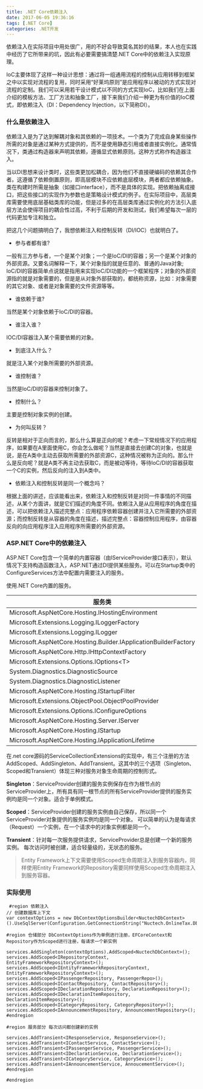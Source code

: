 ```yaml
---
title: .NET Core依赖注入
date: 2017-06-05 19:36:16
tags: [.NET Core]
categories: .NET开发
---
```



依赖注入在实际项目中用处很广，用的不好会导致莫名其妙的结果，本人也在实践中经历了它所带来的坑，因此有必要需要搞清楚.NET Core中的依赖注入实现原理。

<!-- more -->

IoC主要体现了这样一种设计思想：通过将一组通用流程的控制从应用转移到框架之中以实现对流程的复用，同时采用“好莱坞原则”是应用程序以被动的方式实现对流程的定制。我们可以采用若干设计模式以不同的方式实现IoC，比如我们在上面介绍的模板方法、工厂方法和抽象工厂，接下来我们介绍一种更为有价值的IoC模式，即依赖注入（DI：Dependency Injection，以下简称DI）。

### 什么是依赖注入

依赖注入是为了达到解耦对象和其依赖的一项技术。一个类为了完成自身某些操作所需的对象是通过某种方式提供的，而不是使用静态引用或者直接实例化。通常情况下，类通过构造器来声明其依赖，遵循显式依赖原则。这种方式称作构造器注入。

当以DI思想来设计类时，这些类更加松耦合，因为他们不直接硬编码的依赖其合作者。这遵循了依赖倒置原则，即高层模块不应依赖底层模块，两者都应依赖抽象。类在构建时所需是抽象（如接口interface），而不是具体的实现。把依赖抽离成接口，把这些接口的实现作为参数也是策略设计模式的例子。在实际项目中，高层类库需要使用底层基础类库的功能，但是过多的在高层类库通过实例化的方法引入底层方法会使得项目的耦合性过高，不利于后期的开发和测试，我们希望每次一层的代码更加专注和独立。

把这几个问题搞明白了，我想依赖注入和控制反转（DI/IOC）也就明白了。

* 参与者都有谁?

一般有三方参与者，一个是某个对象；一个是IoC/DI的容器；另一个是某个对象的外部资源。又要名词解释一下，某个对象指的就是任意的、普通的Java对象; IoC/DI的容器简单点说就是指用来实现IoC/DI功能的一个框架程序；对象的外部资源指的就是对象需要的，但是是从对象外部获取的，都统称资源，比如：对象需要的其它对象、或者是对象需要的文件资源等等。


* 谁依赖于谁?

当然是某个对象依赖于IoC/DI的容器。

* 谁注入谁？

IOC/DI容器注入某个需要依赖的对象。

* 到底注入什么？

就是注入某个对象所需要的外部资源。

* 谁控制谁？

当然是IoC/DI的容器来控制对象了。

* 控制什么？

主要是控制对象实例的创建。

* 为何叫反转？

反转是相对于正向而言的，那么什么算是正向的呢？考虑一下常规情况下的应用程序，如果要在A里面使用C，你会怎么做呢？当然是直接去创建C的对象，也就是说，是在A类中主动去获取所需要的外部资源C，这种情况被称为正向的。那么什么是反向呢？就是A类不再主动去获取C，而是被动等待，等待IoC/DI的容器获取一个C的实例，然后反向的注入到A类中。

* 依赖注入和控制反转是同一个概念吗？

根据上面的讲述，应该能看出来，依赖注入和控制反转是对同一件事情的不同描述，从某个方面讲，就是它们描述的角度不同。依赖注入是从应用程序的角度在描述，可以把依赖注入描述完整点：应用程序依赖容器创建并注入它所需要的外部资源；而控制反转是从容器的角度在描述，描述完整点：容器控制应用程序，由容器反向的向应用程序注入应用程序所需要的外部资源。


### ASP.NET Core中的依赖注入

ASP.NET Core包含一个简单的内置容器（由IServiceProvider接口表示），默认情况下支持构造函数注入，ASP.NET通过DI提供某些服务。可以在Startup类中的ConfigureServices方法中配置内需要注入的服务。

使用.NET Core内置的服务。

| 服务类         | 生命周期           | 
| ------------- |:-------------:| 
| Microsoft.AspNetCore.Hosting.IHostingEnvironment | Singleton | 
| Microsoft.Extensions.Logging.ILoggerFactory |Singleton
| Microsoft.Extensions.Logging.ILogger<T>  | Singleton
| Microsoft.AspNetCore.Hosting.Builder.IApplicationBuilderFactory | Transient
| Microsoft.AspNetCore.Http.IHttpContextFactory	| Transient
| Microsoft.Extensions.Options.IOptions&lt;T&gt; | Singleton
| System.Diagnostics.DiagnosticSource | Singleton
| System.Diagnostics.DiagnosticListener	| Singleton
| Microsoft.AspNetCore.Hosting.IStartupFilter | Transient
| Microsoft.Extensions.ObjectPool.ObjectPoolProvider | Singleton
| Microsoft.Extensions.Options.IConfigureOptions<T> | Transient
| Microsoft.AspNetCore.Hosting.Server.IServer | Singleton
| Microsoft.AspNetCore.Hosting.IStartup | Singleton
| Microsoft.AspNetCore.Hosting.IApplicationLifetime | Singleton


在.net core源码的ServiceCollectionExtensions的实现中，有三个注册的方法AddScoped、AddSingleton、AddTransient。这其中的三个选项（Singleton、Scoped和Transient）体现三种对服务对象生命周期的控制形式。

**Singleton**：ServiceProvider创建的服务实例保存在作为根节点的ServiceProvider上，所有具有同一根节点的所有ServiceProvider提供的服务实例均是同一个对象。适合于单例模式。

**Scoped**：ServiceProvider创建的服务实例由自己保存，所以同一个ServiceProvider对象提供的服务实例均是同一个对象。 可以简单的认为是每请求（Request）一个实例，在一个请求中的对象实例都是同一个。

**Transient**：针对每一次服务提供请求，ServiceProvider总是创建一个新的服务实例。 每次访问时被创建，适合轻量级的，无状态的服务。

> Entity Framework上下文需要使用Scoped生命周期注入到服务容器内，同样使用Entity Framework的Repository需要同样使用Scoped生命周期注入到服务容器。


### 实际使用

```
 #region 依赖注入
// 创建数据库上下文
var contextOptions = new DbContextOptionsBuilder<NuctechDbContext>().UseSqlServer(Configuration.GetConnectionString("Nuctech.OnlineTax.DbConnStr")).Options;

#region 仓储部分 DbContextOptions作为单例进行注册，EFCoreContext和Repository作为Scoped进行注册，每请求一个新实例

services.AddSingleton(contextOptions).AddScoped<NuctechDbContext>();
services.AddScoped<IRepositoryContext, EntityFrameworkRepositoryContext>();
services.AddScoped<IEntityFrameworkRepositoryContext, EntityFrameworkRepositoryContext>();
services.AddScoped<IPassengerRepository, PassengerRepo>();
services.AddScoped<IContactRepository, ContactRepository>();
services.AddScoped<IDeclarationRepository, DeclarationRepository>();
services.AddScoped<IDeclarationItemRepository, DeclarationItemRepository>();
services.AddScoped<ICategoryRepository, CategoryRepository>();
services.AddScoped<IAnnouncementRepository, AnnouncementRepository>();
#endregion

#region 服务部分 每次访问都创建新的实例

services.AddTransient<IResponseService, ResponseService>();
services.AddTransient<IContactService, ContactService>();
services.AddTransient<IPassengerService, PassengerService>();
services.AddTransient<IDeclarationService, DeclarationService>();
services.AddTransient<ICategoryService, CategorySevice>();
services.AddTransient<IAnnouncementService, AnnoucementService>();
#endregion

#endregion

```